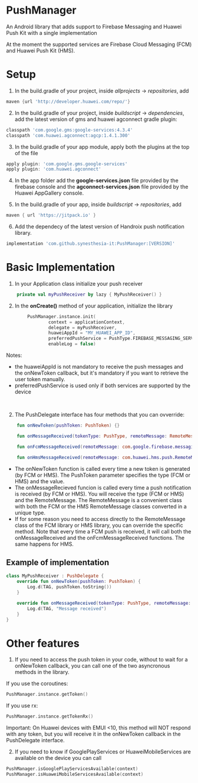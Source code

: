 # PushManager
An Android library that adds support to Firebase Messaging and Huawei Push Kit with a single implementation

At the moment the supported services are Firebase Cloud Messaging (FCM) and Huawei Push Kit (HMS).

# Setup
1.  In the build.gradle of your project, inside *allprojects* -> *repositories*, add
```groovy
maven {url 'http://developer.huawei.com/repo/'}
```

2. In the build.gradle of your project, inside *buildscript* -> *dependencies*, add the latest version of gms and huawei agconnect gradle plugin:
```groovy
classpath 'com.google.gms:google-services:4.3.4'
classpath 'com.huawei.agconnect:agcp:1.4.1.300'
```

3. In the build.gradle of your app module, apply both the plugins at the top of the file
```groovy
apply plugin: 'com.google.gms.google-services'
apply plugin: 'com.huawei.agconnect'
```

4. In the app folder add the **google-services.json** file provided by the firebase console and the **agconnect-services.json** file provided by the Huawei AppGallery console.

6.  In the build.gradle of your app, inside *buildscript* -> *repositories*, add
```groovy
maven { url 'https://jitpack.io' }
```

6. Add the dependecy of the latest version of Handroix push notification library.
```groovy
implementation 'com.github.synesthesia-it:PushManager:[VERSION]'
```


# Basic Implementation
1. In your Application class initialize your push receiver
```kotlin
    private val myPushReceiver by lazy { MyPushReceiver() }
```

2. In the **onCreate()** method of your application, initialize the library
```kotlin
        PushManager.instance.init(
                context = applicationContext,
                delegate = myPushReceiver,
                huaweiAppId = "MY_HUAWEI_APP_ID",
                preferredPushService = PushType.FIREBASE_MESSAGING_SERVICE,
                enableLog = false)
```

Notes:
- the huaweiAppId is not mandatory to receive the push messages and the onNewToken callback, but it's mandatory if you want to retrieve the user token manually.
- preferredPushService is used only if both services are supported by the device

&nbsp;

2. The PushDelegate interface has four methods that you can ovverride:

```kotlin
    fun onNewToken(pushToken: PushToken) {}

    fun onMessageReceived(tokenType: PushType, remoteMessage: RemoteMessage?) {}

    fun onFcmMessageReceived(remoteMessage: com.google.firebase.messaging.RemoteMessage?) {}

    fun onHmsMessageReceived(remoteMessage: com.huawei.hms.push.RemoteMessage?) {}
```
- The onNewToken function is called every time a new token is generated (by FCM or HMS). The PushToken parameter specifies the type (FCM or HMS) and the value.
- The onMessageRecieved funcion is called every time a push notification is received  (by FCM or HMS). You will receive the type (FCM or HMS) and the RemoteMessage. 
The RemoteMessage is a convenient class with both the FCM or the HMS RemoteMessage classes converted in a unique type.
- If for some reason you need to access directly to the RemoteMessage class of the FCM library or HMS library, you can override the specific method. Note that every time a FCM push is received, it will call both the onMessageReceived and the onFcmMessageReceived functions. The same happens for HMS.


## Example of implementation

```kotlin
class MyPushReceiver : PushDelegate {
    override fun onNewToken(pushToken: PushToken) {
        Log.d(TAG, pushToken.toString())
    }

    override fun onMessageReceived(tokenType: PushType, remoteMessage: RemoteMessage?) {
        Log.d(TAG, "Message received")
    }
}
```

# Other features
1. If you need to access the push token in your code, without to wait for a onNewToken callback, you can call one of the two asyncronous methods in the library.

If you use the coroutines:
```kotlin
PushManager.instance.getToken()
```

If you use rx:
```kotlin
PushManager.instance.getTokenRx()
```
Important: On Huawei devices with EMUI <10, this method will NOT respond with any token, but you will receive it in the onNewToken callback in the PushDelegate interface.

2. If you need to know if GooglePlayServices or HuaweiMobileServices are available on the device you can call
```kotlin
PushManager.isGooglePlayServicesAvailable(context)
PushManager.isHuaweiMobileServicesAvailable(context)
```


